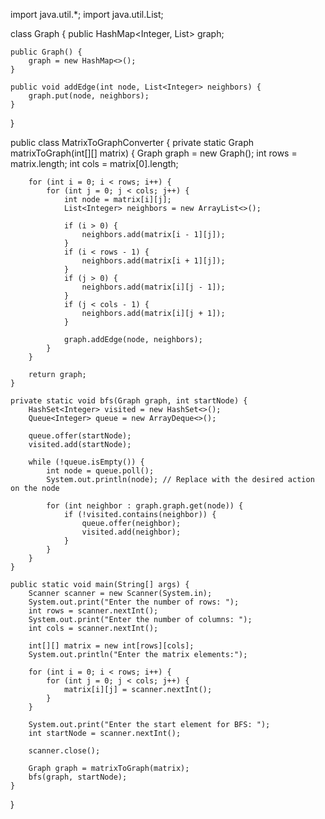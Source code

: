 import java.util.*;
import java.util.List;

class Graph {
    public HashMap<Integer, List<Integer>> graph;

    public Graph() {
        graph = new HashMap<>();
    }

    public void addEdge(int node, List<Integer> neighbors) {
        graph.put(node, neighbors);
    }
}

public class MatrixToGraphConverter {
    private static Graph matrixToGraph(int[][] matrix) {
        Graph graph = new Graph();
        int rows = matrix.length;
        int cols = matrix[0].length;

        for (int i = 0; i < rows; i++) {
            for (int j = 0; j < cols; j++) {
                int node = matrix[i][j];
                List<Integer> neighbors = new ArrayList<>();

                if (i > 0) {
                    neighbors.add(matrix[i - 1][j]);
                }
                if (i < rows - 1) {
                    neighbors.add(matrix[i + 1][j]);
                }
                if (j > 0) {
                    neighbors.add(matrix[i][j - 1]);
                }
                if (j < cols - 1) {
                    neighbors.add(matrix[i][j + 1]);
                }

                graph.addEdge(node, neighbors);
            }
        }

        return graph;
    }

    private static void bfs(Graph graph, int startNode) {
        HashSet<Integer> visited = new HashSet<>();
        Queue<Integer> queue = new ArrayDeque<>();

        queue.offer(startNode);
        visited.add(startNode);

        while (!queue.isEmpty()) {
            int node = queue.poll();
            System.out.println(node); // Replace with the desired action on the node

            for (int neighbor : graph.graph.get(node)) {
                if (!visited.contains(neighbor)) {
                    queue.offer(neighbor);
                    visited.add(neighbor);
                }
            }
        }
    }

    public static void main(String[] args) {
        Scanner scanner = new Scanner(System.in);
        System.out.print("Enter the number of rows: ");
        int rows = scanner.nextInt();
        System.out.print("Enter the number of columns: ");
        int cols = scanner.nextInt();

        int[][] matrix = new int[rows][cols];
        System.out.println("Enter the matrix elements:");

        for (int i = 0; i < rows; i++) {
            for (int j = 0; j < cols; j++) {
                matrix[i][j] = scanner.nextInt();
            }
        }

        System.out.print("Enter the start element for BFS: ");
        int startNode = scanner.nextInt();

        scanner.close();

        Graph graph = matrixToGraph(matrix);
        bfs(graph, startNode);
    }
}
